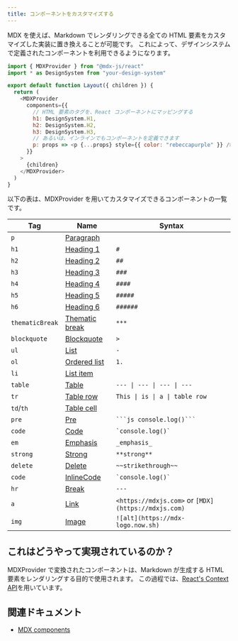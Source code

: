 ```yaml
---
title: コンポーネントをカスタマイズする
---
```


MDX を使えば、Markdown でレンダリングできる全ての HTML 要素をカスタマイズした実装に置き換えることが可能です。
これによって、デザインシステムで定義されたコンポーネントを利用できるようになります。

```jsx:title=src/components/layout.js
import { MDXProvider } from "@mdx-js/react"
import * as DesignSystem from "your-design-system"

export default function Layout({ children }) {
  return (
    <MDXProvider
      components={{
        // HTML 要素のタグを、React コンポーネントにマッピングする
        h1: DesignSystem.H1,
        h2: DesignSystem.H2,
        h3: DesignSystem.H3,
        // あるいは、インラインでもコンポーネントを定義できます
        p: props => <p {...props} style={{ color: "rebeccapurple" }} />,
      }}
    >
      {children}
    </MDXProvider>
  )
}
```

以下の表は、MDXProvider を用いてカスタマイズできるコンポーネントの一覧です。

| Tag             | Name                                                                 | Syntax                                              |
| --------------- | -------------------------------------------------------------------- | --------------------------------------------------- |
| `p`             | [Paragraph](https://github.com/syntax-tree/mdast#paragraph)          |                                                     |
| `h1`            | [Heading 1](https://github.com/syntax-tree/mdast#heading)            | `#`                                                 |
| `h2`            | [Heading 2](https://github.com/syntax-tree/mdast#heading)            | `##`                                                |
| `h3`            | [Heading 3](https://github.com/syntax-tree/mdast#heading)            | `###`                                               |
| `h4`            | [Heading 4](https://github.com/syntax-tree/mdast#heading)            | `####`                                              |
| `h5`            | [Heading 5](https://github.com/syntax-tree/mdast#heading)            | `#####`                                             |
| `h6`            | [Heading 6](https://github.com/syntax-tree/mdast#heading)            | `######`                                            |
| `thematicBreak` | [Thematic break](https://github.com/syntax-tree/mdast#thematicbreak) | `***`                                               |
| `blockquote`    | [Blockquote](https://github.com/syntax-tree/mdast#blockquote)        | `>`                                                 |
| `ul`            | [List](https://github.com/syntax-tree/mdast#list)                    | `-`                                                 |
| `ol`            | [Ordered list](https://github.com/syntax-tree/mdast#list)            | `1.`                                                |
| `li`            | [List item](https://github.com/syntax-tree/mdast#listitem)           |                                                     |
| `table`         | [Table](https://github.com/syntax-tree/mdast#table)                  | `--- \| --- \| --- \| ---`                          |
| `tr`            | [Table row](https://github.com/syntax-tree/mdast#tablerow)           | `This \| is \| a \| table row`                      |
| `td`/`th`       | [Table cell](https://github.com/syntax-tree/mdast#tablecell)         |                                                     |
| `pre`           | [Pre](https://github.com/syntax-tree/mdast#code)                     | ` ```js console.log()``` `                          |
| `code`          | [Code](https://github.com/syntax-tree/mdast#code)                    | `` `console.log()` ``                               |
| `em`            | [Emphasis](https://github.com/syntax-tree/mdast#emphasis)            | `_emphasis_`                                        |
| `strong`        | [Strong](https://github.com/syntax-tree/mdast#strong)                | `**strong**`                                        |
| `delete`        | [Delete](https://github.com/syntax-tree/mdast#delete)                | `~~strikethrough~~`                                 |
| `code`          | [InlineCode](https://github.com/syntax-tree/mdast#inlinecode)        | `` `console.log()` ``                               |
| `hr`            | [Break](https://github.com/syntax-tree/mdast#break)                  | `---`                                               |
| `a`             | [Link](https://github.com/syntax-tree/mdast#link)                    | `<https://mdxjs.com>` or `[MDX](https://mdxjs.com)` |
| `img`           | [Image](https://github.com/syntax-tree/mdast#image)                  | `![alt](https://mdx-logo.now.sh)`                   |

## これはどうやって実現されているのか？

MDXProvider で変換されたコンポーネントは、Markdown が生成する HTML 要素をレンダリングする目的で使用されます。
この過程では、[React's Context API](https://reactjs.org/docs/context.html)を用いています。

## 関連ドキュメント

- [MDX components](https://mdxjs.com/getting-started/)
